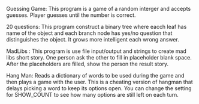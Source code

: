 Guessing Game:
This program is a game of a random interger and accepts guesses. Player guesses until the number is correct.


20 questions:
This program construct a binary tree where eacch leaf has name of the object and each branch node has yes/no question that distinguishes the object. It grows more intelligent each wrong answer.

MadLibs : This program is use file input/output and strings to create mad libs short story. One person ask the other to fill in placeholder blank space. After the placeholders are filled, show the person the result story.

Hang Man: Reads a dictionary of words to be used during the game and then plays a game with the user.  This is a cheating version of hangman that delays picking a word to keep its options open.  You can change the setting for SHOW_COUNT to see
how many options are still left on each turn.
